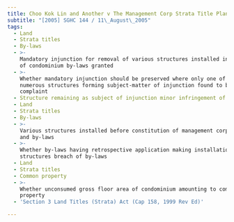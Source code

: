 ```yaml
---
title: Choo Kok Lin and Another v The Management Corp Strata Title Plan No 2405
subtitle: "[2005] SGHC 144 / 11\_August\_2005"
tags:
  - Land
  - Strata titles
  - By-laws
  - >-
    Mandatory injunction for removal of various structures installed in breach
    of condominium by-laws granted
  - >-
    Whether mandatory injunction should be preserved where only one of original
    numerous structures forming subject-matter of injunction found to be valid
    complaint
  - Structure remaining as subject of injunction minor infringement of by-laws
  - Land
  - Strata titles
  - By-laws
  - >-
    Various structures installed before constitution of management corporation
    and by-laws
  - >-
    Whether by-laws having retrospective application making installation of
    structures breach of by-laws
  - Land
  - Strata titles
  - Common property
  - >-
    Whether unconsumed gross floor area of condominium amounting to common
    property
  - 'Section 3 Land Titles (Strata) Act (Cap 158, 1999 Rev Ed)'

---
```


